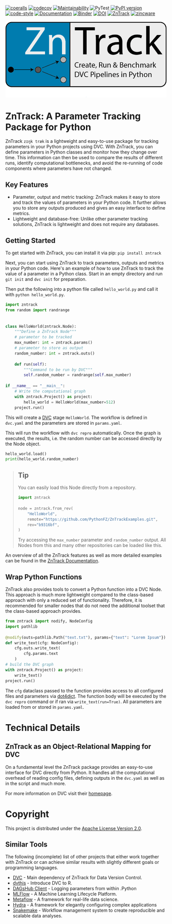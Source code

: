 [![coeralls](https://coveralls.io/repos/github/zincware/ZnTrack/badge.svg)](https://coveralls.io/github/zincware/ZnTrack)
[![codecov](https://codecov.io/gh/zincware/ZnTrack/branch/main/graph/badge.svg?token=ZQ67FXN1IT)](https://codecov.io/gh/zincware/ZnTrack)
[![Maintainability](https://api.codeclimate.com/v1/badges/f25e119bbd5d5ec74e2c/maintainability)](https://codeclimate.com/github/zincware/ZnTrack/maintainability)
![PyTest](https://github.com/zincware/ZnTrack/actions/workflows/test.yaml/badge.svg)
[![PyPI version](https://badge.fury.io/py/zntrack.svg)](https://badge.fury.io/py/zntrack)
[![code-style](https://img.shields.io/badge/code%20style-black-black)](https://github.com/psf/black/)
[![Documentation](https://readthedocs.org/projects/zntrack/badge/?version=latest)](https://zntrack.readthedocs.io/en/latest/?badge=latest)
[![Binder](https://mybinder.org/badge_logo.svg)](https://mybinder.org/v2/gh/zincware/ZnTrack/HEAD)
[![DOI](https://zenodo.org/badge/DOI/10.5281/zenodo.6472850.svg)](https://doi.org/10.5281/zenodo.6472850)
[![ZnTrack](https://img.shields.io/badge/Powered%20by-ZnTrack-%23007CB0)](https://zntrack.readthedocs.io/en/latest/)
[![zincware](https://img.shields.io/badge/Powered%20by-zincware-darkcyan)](https://github.com/zincware)

![Logo](https://raw.githubusercontent.com/zincware/ZnTrack/main/docs/source/_static/logo_ZnTrack.png)

# ZnTrack: A Parameter Tracking Package for Python

ZnTrack `zɪŋk træk` is a lightweight and easy-to-use package for tracking
parameters in your Python projects using DVC. With ZnTrack, you can define
parameters in Python classes and monitor how they change over time. This
information can then be used to compare the results of different runs, identify
computational bottlenecks, and avoid the re-running of code components where
parameters have not changed.

## Key Features

- Parameter, output and metric tracking: ZnTrack makes it easy to store and
  track the values of parameters in your Python code. It further allows you to
  store any outputs produced and gives an easy interface to define metrics.
- Lightweight and database-free: Unlike other parameter tracking solutions,
  ZnTrack is lightweight and does not require any databases.

## Getting Started

To get started with ZnTrack, you can install it via pip: `pip install zntrack`

Next, you can start using ZnTrack to track parameters, outputs and metrics in
your Python code. Here's an example of how to use ZnTrack to track the value of
a parameter in a Python class. Start in an empty directory and run `git init`
and `dvc init` for preparation.

Then put the following into a python file called `hello_world.py` and call it
with `python hello_world.py`.

```python
import zntrack
from random import randrange


class HelloWorld(zntrack.Node):
    """Define a ZnTrack Node"""
    # parameter to be tracked
    max_number: int = zntrack.params()
    # parameter to store as output
    random_number: int = zntrack.outs()

    def run(self):
        """Command to be run by DVC"""
        self.random_number = randrange(self.max_number)

if __name__ == "__main__":
    # Write the computational graph
    with zntrack.Project() as project:
        hello_world = HelloWorld(max_number=512)
    project.run()
```

This will create a [DVC](https://dvc.org) stage `HelloWorld`. The workflow is
defined in `dvc.yaml` and the parameters are stored in `params.yaml`.

This will run the workflow with `dvc repro` automatically. Once the graph is
executed, the results, i.e. the random number can be accessed directly by the
Node object.

```python
hello_world.load()
print(hello_world.random_number)
```

> ## Tip
>
> You can easily load this Node directly from a repository.
>
> ```python
> import zntrack
>
> node = zntrack.from_rev(
>     "HelloWorld",
>     remote="https://github.com/PythonFZ/ZnTrackExamples.git",
>     rev="b9316bf",
> )
> ```
>
> Try accessing the `max_number` parameter and `random_number` output. All Nodes
> from this and many other repositories can be loaded like this.

An overview of all the ZnTrack features as well as more detailed examples can be
found in the [ZnTrack Documentation](https://zntrack.readthedocs.io/en/latest/).

## Wrap Python Functions

ZnTrack also provides tools to convert a Python function into a DVC Node. This
approach is much more lightweight compared to the class-based approach with only
a reduced set of functionality. Therefore, it is recommended for smaller nodes
that do not need the additional toolset that the class-based approach provides.

```python
from zntrack import nodify, NodeConfig
import pathlib

@nodify(outs=pathlib.Path("text.txt"), params={"text": "Lorem Ipsum"})
def write_text(cfg: NodeConfig):
    cfg.outs.write_text(
        cfg.params.text
    )
# build the DVC graph
with zntrack.Project() as project:
    write_text()
project.run()
```

The `cfg` dataclass passed to the function provides access to all configured
files and parameters via [dot4dict](https://github.com/zincware/dot4dict). The
function body will be executed by the `dvc repro` command or if ran via
`write_text(run=True)`. All parameters are loaded from or stored in
`params.yaml`.

# Technical Details

## ZnTrack as an Object-Relational Mapping for DVC

On a fundamental level the ZnTrack package provides an easy-to-use interface for
DVC directly from Python. It handles all the computational overhead of reading
config files, defining outputs in the `dvc.yaml` as well as in the script and
much more.

For more information on DVC visit their [homepage](https://dvc.org/doc).

# Copyright

This project is distributed under the
[Apache License Version 2.0](https://github.com/zincware/ZnTrack/blob/main/LICENSE).

## Similar Tools

The following (incomplete) list of other projects that either work together with
ZnTrack or can achieve similar results with slightly different goals or
programming languages.

- [DVC](https://dvc.org/) - Main dependency of ZnTrack for Data Version Control.
- [dvthis](https://github.com/jcpsantiago/dvthis) - Introduce DVC to R.
- [DAGsHub Client](https://github.com/DAGsHub/client) - Logging parameters from
  within .Python
- [MLFlow](https://mlflow.org/) - A Machine Learning Lifecycle Platform.
- [Metaflow](https://metaflow.org/) - A framework for real-life data science.
- [Hydra](https://hydra.cc/) - A framework for elegantly configuring complex
  applications
- [Snakemake](https://snakemake.readthedocs.io/en/stable/) - Workflow management
  system to create reproducible and scalable data analyses.
